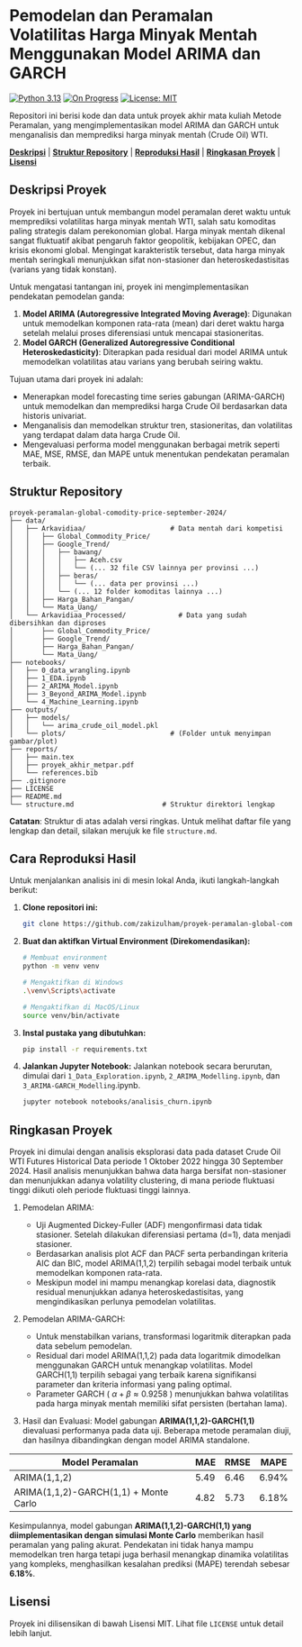 # Pemodelan dan Peramalan Volatilitas Harga Minyak Mentah Menggunakan Model ARIMA dan GARCH
[![Python 3.13](https://img.shields.io/badge/python-3.13-blue.svg)](https://www.python.org/downloads/release/python-3130/)
[![On Progress](https://img.shields.io/badge/Status-On%20Progress-yellow.svg)](https://github.com/zakizulham/proyek-peramalan-global-comodity-price-september-2024/graphs/commit-activity)
[![License: MIT](https://img.shields.io/badge/License-MIT-darkgreen.svg)](https://opensource.org/licenses/MIT)

Repositori ini berisi kode dan data untuk proyek akhir mata kuliah Metode Peramalan, yang mengimplementasikan model ARIMA dan GARCH untuk menganalisis dan memprediksi harga minyak mentah (Crude Oil) WTI.

**[Deskripsi](#Deskripsi)** | **[Struktur Repository](#Struktur)** | **[Reproduksi Hasil](#Reproduksi)** | **[Ringkasan Proyek](#Ringkasan)** | **[Lisensi](#Lisensi)** 

## Deskripsi Proyek <a id='Deskripsi'></a>

Proyek ini bertujuan untuk membangun model peramalan deret waktu untuk memprediksi volatilitas harga minyak mentah WTI, salah satu komoditas paling strategis dalam perekonomian global. Harga minyak mentah dikenal sangat fluktuatif akibat pengaruh faktor geopolitik, kebijakan OPEC, dan krisis ekonomi global. Mengingat karakteristik tersebut, data harga minyak mentah seringkali menunjukkan sifat non-stasioner dan heteroskedastisitas (varians yang tidak konstan).

Untuk mengatasi tantangan ini, proyek ini mengimplementasikan pendekatan pemodelan ganda:
1. **Model ARIMA (Autoregressive Integrated Moving Average)**: Digunakan untuk memodelkan komponen rata-rata (mean) dari deret waktu harga setelah melalui proses diferensiasi untuk mencapai stasioneritas.
2. **Model GARCH (Generalized Autoregressive Conditional Heteroskedasticity)**: Diterapkan pada residual dari model ARIMA untuk memodelkan volatilitas atau varians yang berubah seiring waktu.

Tujuan utama dari proyek ini adalah:

- Menerapkan model forecasting time series gabungan (ARIMA-GARCH) untuk memodelkan dan memprediksi harga Crude Oil berdasarkan data historis univariat.
- Menganalisis dan memodelkan struktur tren, stasioneritas, dan volatilitas yang terdapat dalam data harga Crude Oil.
- Mengevaluasi performa model menggunakan berbagai metrik seperti MAE, MSE, RMSE, dan MAPE untuk menentukan pendekatan peramalan terbaik.

## Struktur Repository <a id='Struktur'></a>

```
proyek-peramalan-global-comodity-price-september-2024/
├── data/
│   ├── Arkavidiaa/                     # Data mentah dari kompetisi
│   │   ├── Global_Commodity_Price/
│   │   ├── Google_Trend/
│   │   │   ├── bawang/
│   │   │   │   ├── Aceh.csv
│   │   │   │   └── (... 32 file CSV lainnya per provinsi ...)
│   │   │   ├── beras/
│   │   │   │   └── (... data per provinsi ...)
│   │   │   └── (... 12 folder komoditas lainnya ...)
│   │   ├── Harga_Bahan_Pangan/
│   │   └── Mata_Uang/
│   └── Arkavidiaa_Processed/             # Data yang sudah dibersihkan dan diproses
│       ├── Global_Commodity_Price/
│       ├── Google_Trend/
│       ├── Harga_Bahan_Pangan/
│       └── Mata_Uang/
├── notebooks/
│   ├── 0_data_wrangling.ipynb
│   ├── 1_EDA.ipynb
│   ├── 2_ARIMA_Model.ipynb
│   ├── 3_Beyond_ARIMA_Model.ipynb
│   └── 4_Machine_Learning.ipynb
├── outputs/
│   ├── models/
│   │   └── arima_crude_oil_model.pkl
│   └── plots/                          # (Folder untuk menyimpan gambar/plot)
├── reports/
│   ├── main.tex
│   ├── proyek_akhir_metpar.pdf
│   └── references.bib
├── .gitignore
├── LICENSE
├── README.md
└── structure.md                      # Struktur direktori lengkap
```

**Catatan**: Struktur di atas adalah versi ringkas. Untuk melihat daftar file yang lengkap dan detail, silakan merujuk ke file `structure.md`.

## Cara Reproduksi Hasil <a id='Reproduksi'></a>

Untuk menjalankan analisis ini di mesin lokal Anda, ikuti langkah-langkah berikut:

1.  **Clone repositori ini:**
    ```bash
    git clone https://github.com/zakizulham/proyek-peramalan-global-comodity-price-september-2024.git && cd proyek-peramalan-global-comodity-price-september-2024
    ```

2.  **Buat dan aktifkan Virtual Environment (Direkomendasikan):**
    ```bash
    # Membuat environment
    python -m venv venv

    # Mengaktifkan di Windows
    .\venv\Scripts\activate

    # Mengaktifkan di MacOS/Linux
    source venv/bin/activate
    ```

3.  **Instal pustaka yang dibutuhkan:**
    ```bash
    pip install -r requirements.txt
    ```

4.  **Jalankan Jupyter Notebook:**
    Jalankan notebook secara berurutan, dimulai dari `1_Data_Exploration.ipynb`, `2_ARIMA_Modelling.ipynb`, dan `3_ARIMA-GARCH_Modelling`.ipynb.
    ```bash
    jupyter notebook notebooks/analisis_churn.ipynb
    ```

## Ringkasan Proyek <a id='Ringkasan'></a>

Proyek ini dimulai dengan analisis eksplorasi data pada dataset Crude Oil WTI Futures Historical Data periode 1 Oktober 2022 hingga 30 September 2024. Hasil analisis menunjukkan bahwa data harga bersifat non-stasioner dan menunjukkan adanya volatility clustering, di mana periode fluktuasi tinggi diikuti oleh periode fluktuasi tinggi lainnya.

1. Pemodelan ARIMA:

    - Uji Augmented Dickey-Fuller (ADF) mengonfirmasi data tidak stasioner. Setelah dilakukan diferensiasi pertama (d=1), data menjadi stasioner.
    - Berdasarkan analisis plot ACF dan PACF serta perbandingan kriteria AIC dan BIC, model ARIMA(1,1,2) terpilih sebagai model terbaik untuk memodelkan komponen rata-rata.
    - Meskipun model ini mampu menangkap korelasi data, diagnostik residual menunjukkan adanya heteroskedastisitas, yang mengindikasikan perlunya pemodelan volatilitas.

2. Pemodelan ARIMA-GARCH:

    - Untuk menstabilkan varians, transformasi logaritmik diterapkan pada data sebelum pemodelan.
    - Residual dari model ARIMA(1,1,2) pada data logaritmik dimodelkan menggunakan GARCH untuk menangkap volatilitas. Model GARCH(1,1) terpilih sebagai yang terbaik karena signifikansi parameter dan kriteria informasi yang paling optimal.
    - Parameter GARCH ( $` \alpha + \beta \approx 0.9258 `$ ) menunjukkan bahwa volatilitas pada harga minyak mentah memiliki sifat persisten (bertahan lama).

3. Hasil dan Evaluasi:
Model gabungan **ARIMA(1,1,2)-GARCH(1,1)** dievaluasi performanya pada data uji. Beberapa metode peramalan diuji, dan hasilnya dibandingkan dengan model ARIMA standalone.

| **Model Peramalan**                   | **MAE** | **RMSE** | **MAPE** |
|---------------------------------------|---------|----------|----------|
| ARIMA(1,1,2)                          | 5.49    | 6.46     | 6.94%    |
| ARIMA(1,1,2)-GARCH(1,1) + Monte Carlo | 4.82    | 5.73     | 6.18%    |

Kesimpulannya, model gabungan **ARIMA(1,1,2)-GARCH(1,1) yang diimplementasikan dengan simulasi Monte Carlo** memberikan hasil peramalan yang paling akurat. Pendekatan ini tidak hanya mampu memodelkan tren harga tetapi juga berhasil menangkap dinamika volatilitas yang kompleks, menghasilkan kesalahan prediksi (MAPE) terendah sebesar **6.18%**.


## Lisensi <a id='Lisensi'></a>

Proyek ini dilisensikan di bawah Lisensi MIT. Lihat file `LICENSE` untuk detail lebih lanjut.
